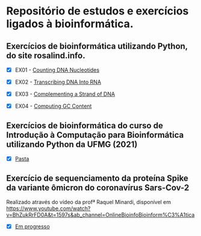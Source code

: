 # Repositório de estudos e exercícios ligados à bioinformática.
## Exercícios de bioinformática utilizando Python, do site rosalind.info.

- [x] EX01 - [Counting DNA Nucleotides](https://github.com/rodrishud/rosalind/tree/master/1%20-%20Counting%20DNA%20Nucleotides)
- [x] EX02 - [Transcribing DNA Into RNA](https://github.com/rodrishud/rosalind/tree/master/2%20-%20Transcribing%20DNA%20Into%20RNA)
- [x] EX03 - [Complementing a Strand of DNA](https://github.com/rodrishud/rosalind/tree/master/3%20-%20Complementing%20a%20Strand%20of%20DNA)
- [x] EX04 - [Computing GC Content](https://github.com/rodrishud/rosalind/tree/master/4%20-%20Computing%20GC%20Content)


## Exercícios de bioinformática do curso de Introdução à Computação para Bioinformática utilizando Python da UFMG (2021)
- [x] [Pasta](https://github.com/rodrishud/bioinformatics/tree/master/bioinform%C3%A1tica_python%20(UFMG))

## Exercício de sequenciamento da proteína Spike da variante ômicron do coronavírus Sars-Cov-2
Realizado através do vídeo da profª Raquel Minardi, disponível em https://www.youtube.com/watch?v=BhZukRrFD0A&t=1597s&ab_channel=OnlineBioinfoBioinform%C3%A1tica
- [x] [Em progresso](https://github.com/rodrishud/bioinformatics/tree/master/ex-omicron-seq)
